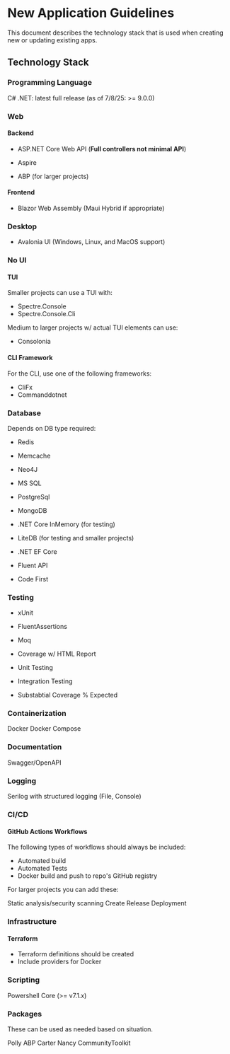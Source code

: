 # New Application Guidelines

This document describes the technology stack that is used when creating new or updating existing apps.

## Technology Stack

### Programming Language

C#
.NET: latest full release (as of 7/8/25: >= 9.0.0)

### Web

#### Backend

* ASP.NET Core Web API (**Full controllers not minimal API**)
* Aspire

* ABP (for larger projects)

#### Frontend

* Blazor Web Assembly (Maui Hybrid if appropriate)

### Desktop

* Avalonia UI (Windows, Linux, and MacOS support)

### No UI

#### TUI

Smaller projects can use a TUI with:

* Spectre.Console
* Spectre.Console.Cli

Medium to larger projects w/ actual TUI elements can use:

* Consolonia

#### CLI Framework

For the CLI, use one of the following frameworks:

* CliFx
* Commanddotnet
<!-- * System.CommandLine -->

### Database

Depends on DB type required:

* Redis
* Memcache
* Neo4J
* MS SQL
* PostgreSql
* MongoDB

* .NET Core InMemory (for testing)
* LiteDB (for testing and smaller projects)

* .NET EF Core

* Fluent API
* Code First

### Testing

* xUnit
* FluentAssertions
* Moq
* Coverage w/ HTML Report

* Unit Testing
* Integration Testing
* Substabtial Coverage % Expected

### Containerization

Docker
Docker Compose

### Documentation

Swagger/OpenAPI

### Logging

Serilog with structured logging (File, Console)

### CI/CD

#### GitHub Actions Workflows

The following types of workflows should always be included:

* Automated build
* Automated Tests
* Docker build and push to repo's GitHub registry

For larger projects you can add these:

Static analysis/security scanning
Create Release
Deployment

### Infrastructure


#### Terraform

* Terraform definitions should be created
* Include providers for Docker

### Scripting

Powershell Core (>= v7.1.x)

### Packages

These can be used as needed based on situation.

Polly
ABP
Carter
Nancy
CommunityToolkit
